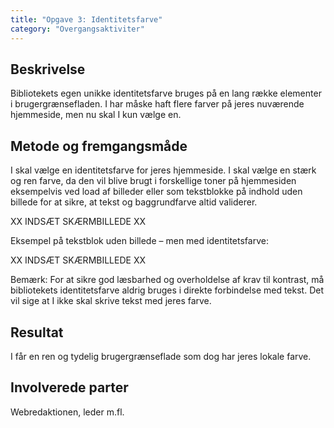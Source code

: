 ```yaml
---
title: "Opgave 3: Identitetsfarve"
category: "Overgangsaktiviter"
---
```


## Beskrivelse ##
Bibliotekets egen unikke identitetsfarve bruges på en lang række elementer i brugergrænsefladen. I har måske haft flere farver på jeres nuværende hjemmeside, men nu skal I kun vælge en. 

## Metode og fremgangsmåde ##
I skal vælge en identitetsfarve for jeres hjemmeside. I skal vælge en stærk og ren farve, da den vil blive brugt i forskellige toner på hjemmesiden eksempelvis ved load af billeder eller som tekstblokke på indhold uden billede for at sikre, at tekst og baggrundfarve altid validerer. 

XX INDSÆT SKÆRMBILLEDE XX

Eksempel på tekstblok uden billede – men med identitetsfarve: 

XX INDSÆT SKÆRMBILLEDE XX

Bemærk: For at sikre god læsbarhed og overholdelse af krav til kontrast, må bibliotekets identitetsfarve aldrig bruges i direkte forbindelse med tekst. Det vil sige at I ikke skal skrive tekst med jeres farve.

## Resultat ##
I får en ren og tydelig brugergrænseflade som dog har jeres lokale farve. 

## Involverede parter ##
Webredaktionen, leder m.fl.